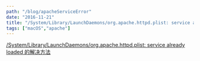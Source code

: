 ```yaml
---
path: "/blog/apacheServiceError"
date: "2016-11-21"
title: "/System/Library/LaunchDaemons/org.apache.httpd.plist: service already loaded 的解决方法"
tags: ["macOS","apache"]
---
```


[/System/Library/LaunchDaemons/org.apache.httpd.plist: service already loaded 的解决方法](https://blog.csdn.net/Cooldiok/article/details/53267120)